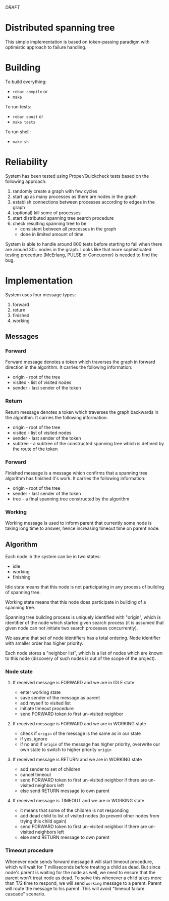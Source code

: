 *DRAFT*

# Distributed spanning tree #

This simple implementation is based on token-passing paradigm with
optimistic approach to failure handling. 

# Building #

To build everything:
- `rebar compile`
or
- `make`

To run tests:
- `rebar eunit`
or
- `make tests`

To run shell:
- `make sh`

# Reliability #

System has been tested using Proper/Quickcheck tests based on the
following approach:

1. randomly create a graph with few cycles
2. start up as many processes as there are nodes in the graph
3. establish connections between processes according to edges in the
graph
4. (optional) kill some of processes
5. start distributed spanning tree search procedure
6. check resulting spanning tree to be
   - consistent between all processes in the graph
   - done in limited amount of time

System is able to handle around 800 tests before starting to fail when
there are around 30+ nodes in the graph. Looks like that more
sophisticated testing procedure (McErlang, PULSE or Concuerror) is
needed to find the bug.

# Implementation #

System uses four message types:

1. forward
2. return
3. finished
4. working

## Messages ##

### Forward ###

Forward message denotes a token which traverses the graph in forward
direction in the algorithm. It carries the following information:
- origin - root of the tree
- visited - list of visited nodes
- sender - last sender of the token

### Return ###

Return message denotes a token which traverses the graph backwards in
the algorithm. It carries the following information:
- origin - root of the tree
- visited - list of visited nodes
- sender - last sender of the token
- subtree - a subtree of the constructed spanning tree which is
  defined by the route of the token

### Forward ###

Finished message is a message which confirms that a spanning tree
algorithm has finished it's work. It carries the following
information:
- origin - root of the tree
- sender - last sender of the token
- tree - a final spanning tree constructed by the algorithm

### Working ###

Working message is used to inform parent that currently some node is
taking long time to answer, hence increasing timeout time on parent node.

## Algorithm ##

Each node in the system can be in two states:
- idle
- working
- finishing

Idle state means that this node is not participating in any process of
building of spanning tree.

Working state means that this node does participate in building of a
spanning tree.

Spanning tree building process is uniquely identified with "origin",
which is identifier of the node which started given search process (it
is assumed that given node can not initiate two search processes
concurrently).

We assume that set of node identifiers has a total ordering. Node
identifier with smaller order has higher priority.

Each node stores a "neighbor list", which is a list of nodes which
are known to this node (discovery of such nodes is out of the scope of
the project).

### Node state ###

1. If received message is FORWARD and we are in IDLE state
   - enter working state
   - save sender of the message as parent
   - add myself to visited list
   - initiate timeout procedure
   - send FORWARD token to first un-visited neighbor

2. If received message is FORWARD and we are in WORKING state
   - check if `origin` of the message is the same as in our state
   - if yes, ignore
   - if no and if `origin` of the message has higher priority,
   overwrite our own state to switch to higher priority `origin`

3. If received message is RETURN and we are in WORKING state
   - add sender to set of children
   - cancel timeout
   - send FORWARD token to first un-visited neighbor if there are
   un-visited neighbors left
   - else send RETURN message to own parent

4. If received message is TIMEOUT and we are in WORKING state
   - it means that some of the children is not responding
   - add dead child to list of visited nodes (to prevent other nodes
   from trying this child again)
   - send FORWARD token to first un-visited neighbor if there are
   un-visited neighbors left
   - else send RETURN message to own parent

### Timeout procedure ###

Whenever node sends forward message it will start timeout procedure,
which will wait for T milliseconds before treating a child as
dead. But since node's parent is waiting for the node as well, we need
to ensure that the parent won't treat node as dead. To solve this
whenever a child takes more than T/2 time to respond, we will send
`working` message to a parent. Parent will route the message to his
parent. This will avoid "timeout failure cascade" scenario.
